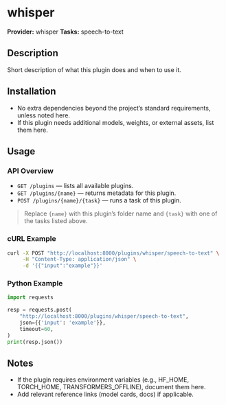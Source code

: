 # whisper

**Provider:** whisper
**Tasks:** speech-to-text

## Description
Short description of what this plugin does and when to use it.

## Installation
- No extra dependencies beyond the project’s standard requirements, unless noted here.
- If this plugin needs additional models, weights, or external assets, list them here.

## Usage

### API Overview
- `GET /plugins` — lists all available plugins.
- `GET /plugins/{name}` — returns metadata for this plugin.
- `POST /plugins/{name}/{task}` — runs a task of this plugin.

> Replace `{name}` with this plugin’s folder name and `{task}` with one of the tasks listed above.

### cURL Example
```bash
curl -X POST "http://localhost:8000/plugins/whisper/speech-to-text" \
     -H "Content-Type: application/json" \
     -d '{{"input":"example"}}'
```

### Python Example
```python
import requests

resp = requests.post(
    "http://localhost:8000/plugins/whisper/speech-to-text",
    json={{'input': 'example'}},
    timeout=60,
)
print(resp.json())
```

## Notes
- If the plugin requires environment variables (e.g., HF_HOME, TORCH_HOME, TRANSFORMERS_OFFLINE), document them here.
- Add relevant reference links (model cards, docs) if applicable.
